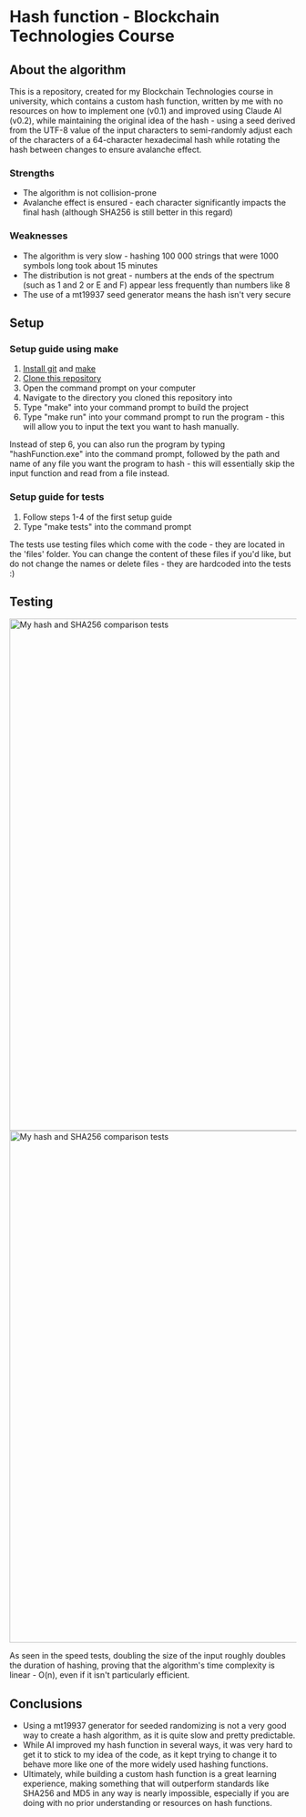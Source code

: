 <h1>Hash function - Blockchain Technologies Course</h1>
<h2>About the algorithm</h2>
<p>This is a repository, created for my Blockchain Technologies course in university, which contains a custom hash function, written by me with no resources on how to implement one (v0.1) and improved using Claude AI (v0.2), while maintaining the original idea of the hash - using a seed derived from the UTF-8 value of the input characters to semi-randomly adjust each of the characters of a 64-character hexadecimal hash while rotating the hash between changes to ensure avalanche effect.</p>
<h3>Strengths</h3>
    <ul>
        <li>The algorithm is not collision-prone</li>
        <li>Avalanche effect is ensured - each character significantly impacts the final hash (although SHA256 is still better in this regard)</li>
    </ul>
<h3>Weaknesses</h3>
    <ul>
        <li>The algorithm is very slow - hashing 100 000 strings that were 1000 symbols long took about 15 minutes</li>
        <li>The distribution is not great - numbers at the ends of the spectrum (such as 1 and 2 or E and F) appear less frequently than numbers like 8</li>
        <li>The use of a mt19937 seed generator means the hash isn't very secure</li>
    </ul>
<h2>Setup</h2>
<h3>Setup guide using make</h3>
<ol>
    <li><a href="https://codefinity.com/blog/A-step-by-step-guide-to-Git-installation?utm_source=google&utm_medium=cpc&utm_campaign=21413601262&utm_content=&utm_term=&dki=&gad_source=1&gad_campaignid=21409590893&gbraid=0AAAAABTeUgSZ7Ulz-l3XpMFdKumiEbn1r&gclid=CjwKCAjw_-3GBhAYEiwAjh9fUGsC8VLlpsHRSPLBB7AHe0LuNQK0RmGwhNuy7P4KjUFxwQMkV505rRoCz8YQAvD_BwE">Install git</a> and <a href="https://medium.com/@AliMasaoodi/installing-make-on-windows-10-using-chocolatey-a-step-by-step-guide-5e178c449394">make</a></li>
    <li><a href="https://docs.github.com/en/repositories/creating-and-managing-repositories/cloning-a-repository">Clone this repository</a></li>
    <li>Open the command prompt on your computer</li>
    <li>Navigate to the directory you cloned this repository into
    <li>Type "make" into your command prompt to build the project</li>
    <li>Type "make run" into your command prompt to run the program - this will allow you to input the text you want to hash manually.</li>
</ol>
<p> Instead of step 6, you can also run the program by typing "hashFunction.exe" into the command prompt, followed by the path and name of any file you want the program to hash - this will essentially skip the input function and read from a file instead.</p>

<h3>Setup guide for tests</h3>
<ol>
    <li>Follow steps 1-4 of the first setup guide</li>
    <li>Type "make tests" into the command prompt</li>
</ol>
<p>The tests use testing files which come with the code - they are located in the 'files' folder. You can change the content of these files if you'd like, but do not change the names or delete files - they are hardcoded into the tests :)</p>

<h2>Testing</h2>
<img width="900" alt="My hash and SHA256 comparison tests" src="https://github.com/user-attachments/assets/c3e1fc46-b0d3-4d86-92f3-b90688c06bf1" />
<img width="900" alt="My hash and SHA256 comparison tests" src="https://github.com/user-attachments/assets/7104f802-8382-4f30-94f2-8a52bd8ae0de" />

<p></p>
<p> As seen in the speed tests, doubling the size of the input roughly doubles the duration of hashing, proving that the algorithm's time complexity is linear - O(n), even if it isn't particularly efficient.</p>

<h2>Conclusions</h2>
<ul>
    <li>Using a mt19937 generator for seeded randomizing is not a very good way to create a hash algorithm, as it is quite slow and pretty predictable.</li>
    <li>While AI improved my hash function in several ways, it was very hard to get it to stick to my idea of the code, as it kept trying to change it to behave more like one of the more widely used hashing functions.</li>
    <li>Ultimately, while building a custom hash function is a great learning experience, making something that will outperform standards like SHA256 and MD5 in any way is nearly impossible, especially if you are doing with no prior understanding or resources on hash functions.</li>
</ul>
